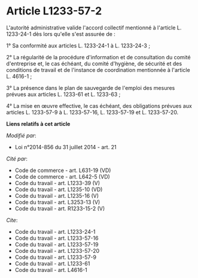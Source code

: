 # Article L1233-57-2

L'autorité administrative valide l'accord collectif mentionné à l'article L. 1233-24-1 dès lors qu'elle s'est assurée de : 

1° Sa conformité aux articles L. 1233-24-1 à L. 1233-24-3 ; 

2° La régularité de la procédure d'information et de consultation du comité d'entreprise et, le cas échéant, du comité
d'hygiène, de sécurité et des conditions de travail et de l'instance de coordination mentionnée à l'article L. 4616-1 ; 

3° La présence dans le plan de sauvegarde de l'emploi des mesures prévues aux articles L. 1233-61 et L. 1233-63 ; 

4° La mise en œuvre effective, le cas échéant, des obligations prévues aux articles L. 1233-57-9 à L. 1233-57-16, L.
1233-57-19 et L. 1233-57-20.

**Liens relatifs à cet article**

_Modifié par_:

  - Loi n°2014-856 du 31 juillet 2014 - art. 21

_Cité par_:

  - Code de commerce - art. L631-19 (VD)
  - Code de commerce - art. L642-5 (VD)
  - Code du travail - art. L1233-39 (V)
  - Code du travail - art. L1235-10 (VD)
  - Code du travail - art. L1235-16 (V)
  - Code du travail - art. L3253-13 (V)
  - Code du travail - art. R1233-15-2 (V)

_Cite_:

  - Code du travail - art. L1233-24-1
  - Code du travail - art. L1233-57-16
  - Code du travail - art. L1233-57-19
  - Code du travail - art. L1233-57-20
  - Code du travail - art. L1233-57-9
  - Code du travail - art. L1233-61
  - Code du travail - art. L4616-1
